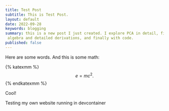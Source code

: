 ```yaml
---
title: Test Post
subtitle: This is Test Post.
layout: default
date: 2022-09-28
keywords: blogging
summary: this is a new post I just created. I explore PCA in detail, first with pictures and intuition, then with linear
 algebra and detailed derivations, and finally with code.
published: false
---
```


Here are some words. And this is some math:

{% katexmm %}
$$
e = mc^2. \tag{1}
$$
{% endkatexmm %}

Cool!

Testing my own website running in devcontainer